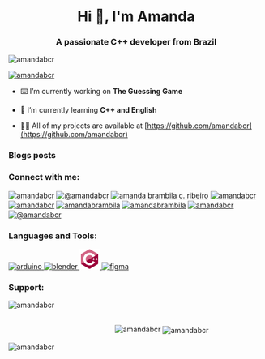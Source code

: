 <h1 align="center">Hi 👋, I'm Amanda</h1>
<h3 align="center">A passionate C++ developer from Brazil</h3>

<p align="left"> <img src="https://komarev.com/ghpvc/?username=amandabcr&label=Profile%20views&color=0e75b6&style=flat" alt="amandabcr" /> </p>

<p align="left"> <a href="https://github.com/ryo-ma/github-profile-trophy"><img src="https://github-profile-trophy.vercel.app/?username=amandabcr" alt="amandabcr" /></a> </p>

- ⌨️ I’m currently working on **The Guessing Game**

- 🌱 I’m currently learning **C++ and English**

- 👨‍💻 All of my projects are available at [https://github.com/amandabcr](https://github.com/amandabcr)

### Blogs posts
<!-- BLOG-POST-LIST:START -->
<!-- BLOG-POST-LIST:END -->

<h3 align="left">Connect with me:</h3>
<p align="left">
<a href="https://codepen.io/amandabcr" target="blank"><img align="center" src="https://raw.githubusercontent.com/rahuldkjain/github-profile-readme-generator/master/src/images/icons/Social/codepen.svg" alt="amandabcr" height="30" width="40" /></a>
<a href="https://dev.to/@amandabcr" target="blank"><img align="center" src="https://raw.githubusercontent.com/rahuldkjain/github-profile-readme-generator/master/src/images/icons/Social/devto.svg" alt="@amandabcr" height="30" width="40" /></a>
<a href="https://stackoverflow.com/users/amanda brambila c. ribeiro" target="blank"><img align="center" src="https://raw.githubusercontent.com/rahuldkjain/github-profile-readme-generator/master/src/images/icons/Social/stack-overflow.svg" alt="amanda brambila c. ribeiro" height="30" width="40" /></a>
<a href="https://codesandbox.com/amandabcr" target="blank"><img align="center" src="https://raw.githubusercontent.com/rahuldkjain/github-profile-readme-generator/master/src/images/icons/Social/codesandbox.svg" alt="amandabcr" height="30" width="40" /></a>
<a href="https://kaggle.com/amandabcr" target="blank"><img align="center" src="https://raw.githubusercontent.com/rahuldkjain/github-profile-readme-generator/master/src/images/icons/Social/kaggle.svg" alt="amandabcr" height="30" width="40" /></a>
<a href="https://fb.com/amandabrambila" target="blank"><img align="center" src="https://raw.githubusercontent.com/rahuldkjain/github-profile-readme-generator/master/src/images/icons/Social/facebook.svg" alt="amandabrambila" height="30" width="40" /></a>
<a href="https://instagram.com/amandabrambila" target="blank"><img align="center" src="https://raw.githubusercontent.com/rahuldkjain/github-profile-readme-generator/master/src/images/icons/Social/instagram.svg" alt="amandabrambila" height="30" width="40" /></a>
<a href="https://dribbble.com/amandabcr" target="blank"><img align="center" src="https://raw.githubusercontent.com/rahuldkjain/github-profile-readme-generator/master/src/images/icons/Social/dribbble.svg" alt="amandabcr" height="30" width="40" /></a>
<a href="https://hashnode.com/@amandabcr" target="blank"><img align="center" src="https://raw.githubusercontent.com/rahuldkjain/github-profile-readme-generator/master/src/images/icons/Social/hashnode.svg" alt="@amandabcr" height="30" width="40" /></a>
</p>

<h3 align="left">Languages and Tools:</h3>
<p align="left"> <a href="https://www.arduino.cc/" target="_blank" rel="noreferrer"> <img src="https://cdn.worldvectorlogo.com/logos/arduino-1.svg" alt="arduino" width="40" height="40"/> </a> <a href="https://www.blender.org/" target="_blank" rel="noreferrer"> <img src="https://download.blender.org/branding/community/blender_community_badge_white.svg" alt="blender" width="40" height="40"/> </a> <a href="https://www.w3schools.com/cpp/" target="_blank" rel="noreferrer"> <img src="https://raw.githubusercontent.com/devicons/devicon/master/icons/cplusplus/cplusplus-original.svg" alt="cplusplus" width="40" height="40"/> </a> <a href="https://www.figma.com/" target="_blank" rel="noreferrer"> <img src="https://www.vectorlogo.zone/logos/figma/figma-icon.svg" alt="figma" width="40" height="40"/> </a> </p>

<h3 align="left">Support:</h3>
<p><a href="https://www.buymeacoffee.com/amandabcr"> <img align="left" src="https://cdn.buymeacoffee.com/buttons/v2/default-yellow.png" height="50" width="210" alt="amandabcr" /></a></p><br><br>

<p><img align="left" src="https://github-readme-stats.vercel.app/api/top-langs?username=amandabcr&show_icons=true&locale=en&layout=compact" alt="amandabcr" /></p>

<p>&nbsp;<img align="center" src="https://github-readme-stats.vercel.app/api?username=amandabcr&show_icons=true&locale=en" alt="amandabcr" /></p>

<p><img align="center" src="https://github-readme-streak-stats.herokuapp.com/?user=amandabcr&" alt="amandabcr" /></p>
